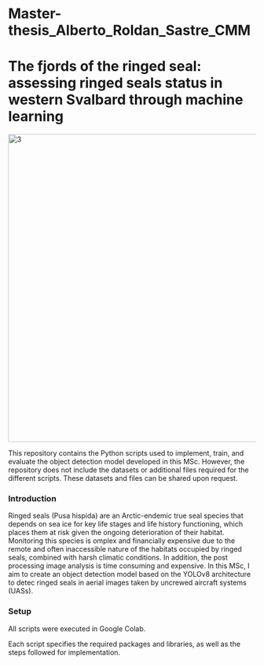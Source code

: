 # Master-thesis_Alberto_Roldan_Sastre_CMM


# The fjords of the ringed seal: assessing ringed seals status in western Svalbard through machine learning

</p>
  </p>                 				<img width="797" height="626" alt="3" src="https://github.com/user-attachments/assets/ca788cd9-2ad6-40fc-adb3-2eba9fd0511a" />


</p>




</p>
This repository contains the Python scripts used to implement, train, and evaluate the object detection model developed in this MSc. However, the repository does not include the datasets or additional files required for the different scripts. These datasets and files can be shared upon request.
</p>

### Introduction

</p>Ringed seals (Pusa hispida) are an Arctic-endemic true seal species that depends on sea ice for key life stages and life history functioning, which places them at risk given the ongoing deterioration of their habitat. Monitoring this species is omplex and financially expensive due to the remote and often inaccessible nature of the habitats occupied by ringed seals, combined with harsh climatic conditions. In addition, the post processing image analysis is time consuming and expensive. In this MSc, I aim to create an object detection model based on the YOLOv8 architecture to detec ringed seals in aerial images taken by uncrewed aircraft systems (UASs). 

</p>



### Setup


</p> All scripts were executed in Google Colab.
</p>

</p> Each script specifies the required packages and libraries, as well as the steps followed for implementation.
</p>
















